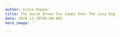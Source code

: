 ```yaml
---
author: Grace Hopper
title: The Quick Brown Fox Jumps Over The Lazy Dog
date: 2020-12-29T06:00:00Z
hero_image: ''

---
```

